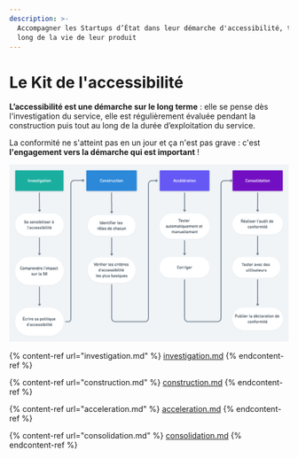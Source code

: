 ```yaml
---
description: >-
  Accompagner les Startups d’État dans leur démarche d'accessibilité, tout au
  long de la vie de leur produit
---
```


# Le Kit de l'accessibilité

**L’accessibilité est une démarche sur le long terme** : elle se pense dès l'investigation du service, elle est régulièrement évaluée pendant la construction puis tout au long de la durée d’exploitation du service.

La conformité ne s'atteint pas en un jour et ça n'est pas grave : c'est **l'engagement vers la démarche qui est important** !

![](../../../../.gitbook/assets/a11y-2x.png)

{% content-ref url="investigation.md" %}
[investigation.md](investigation.md)
{% endcontent-ref %}

{% content-ref url="construction.md" %}
[construction.md](construction.md)
{% endcontent-ref %}

{% content-ref url="acceleration.md" %}
[acceleration.md](acceleration.md)
{% endcontent-ref %}

{% content-ref url="consolidation.md" %}
[consolidation.md](consolidation.md)
{% endcontent-ref %}

